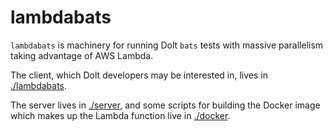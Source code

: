 lambdabats
==========

`lambdabats` is machinery for running Dolt `bats` tests with massive
parallelism taking advantage of AWS Lambda.

The client, which Dolt developers may be interested in, lives in
[./lambdabats](./lambdabats).

The server lives in [./server](./server), and some scripts for building the
Docker image which makes up the Lambda function live in [./docker](./docker).
